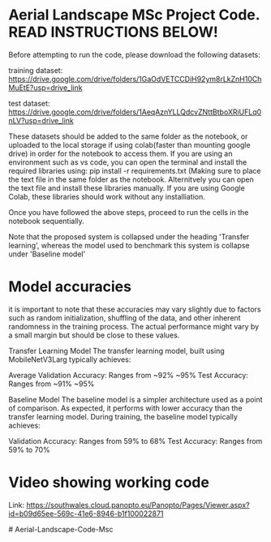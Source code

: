# Aerial Landscape MSc Project Code. READ INSTRUCTIONS BELOW!

Before attempting to run the code, please download the following datasets:  

training dataset: https://drive.google.com/drive/folders/1GaOdVETCCDiH92ym8rLkZnH10ChMuEtE?usp=drive_link  

test dataset: https://drive.google.com/drive/folders/1AeqAznYLLQdcvZNttBtboXRiUFLq0nLV?usp=drive_link  

These datasets should be added to the same folder as the notebook, or uploaded to the local storage if using colab(faster than mounting google drive) in order for the notebook to access them. If you are using an environment such as vs code, you can open the terminal and install the required libraries using: pip install -r requirements.txt (Making sure to place the text file in the same folder as the notebook. Alternitvely you can open the text file and install these libraries manually. If you are using Google Colab, these libraries should work without any installiation.  

Once you have followed the above steps, proceed to run the cells in the notebook sequentially.  

Note that the proposed system is collapsed under the heading 'Transfer learning', whereas the model used to benchmark this system is collapse under 'Baseline model'  

# Model accuracies
it is important to note that these accuracies may vary slightly due to factors such as random initialization, shuffling of the data, and other inherent randomness in the training process. The actual performance might vary by a small margin but should be close to these values.  

Transfer Learning Model The transfer learning model, built using MobileNetV3Larg typically achieves:  

Average Validation Accuracy: Ranges from ~92% ~95% Test Accuracy: Ranges from ~91% ~95%   

Baseline Model The baseline model is a simpler architecture used as a point of comparison. As expected, it performs with lower accuracy than the transfer learning model. During training, the baseline model typically achieves:  

Validation Accuracy: Ranges from 59% to 68% Test Accuracy: Ranges from 59% to 70%  

# Video showing working code
Link: https://southwales.cloud.panopto.eu/Panopto/Pages/Viewer.aspx?id=b09d65ee-569c-41e6-8946-b1f100022871  

#   A e r i a l - L a n d s c a p e - C o d e - M s c  
 